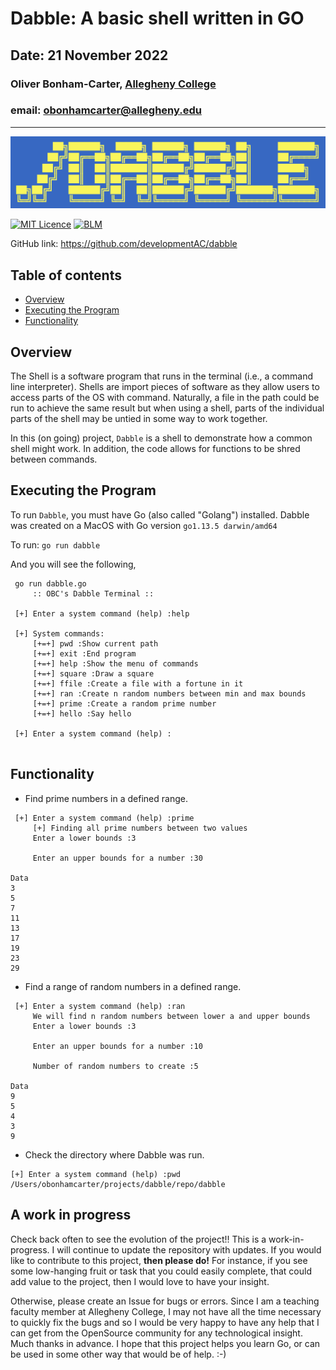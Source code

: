 # Dabble: A basic shell written in GO
## Date: 21 November 2022
### Oliver Bonham-Carter, [Allegheny College](https://allegheny.edu/)
### email: obonhamcarter@allegheny.edu

---
![logo](graphics/dabble_logo.png)

												
[![MIT Licence](https://img.shields.io/bower/l/bootstrap)](https://opensource.org/licenses/MIT)
[![BLM](https://img.shields.io/badge/BlackLivesMatter-yellow)](https://blacklivesmatter.com/)

GitHub link: https://github.com/developmentAC/dabble

## Table of contents

* [Overview](#overview)
* [Executing the Program](#Executing-the-Program)
* [Functionality](#Functionality)

## Overview

The Shell is a software program that runs in the terminal (i.e., a command line interpreter).
Shells are import pieces of software as they allow users to access parts of the
OS with command. Naturally, a file in the path could be run to achieve the same
result but when using a shell, parts of the individual parts of the shell
may be untied in some way to work together.

In this (on going) project, `Dabble` is a shell to demonstrate how a common shell might work. In addition, the code allows for functions to be shred between commands.

## Executing the Program

To run `Dabble`, you must have Go (also called "Golang") installed. Dabble was created on a MacOS with Go version `go1.13.5 darwin/amd64` 

To run: `go run dabble`

And you will see the following,

```
 go run dabble.go 
	 :: OBC's Dabble Terminal ::

 [+] Enter a system command (help) :help

 [+] System commands:
	 [+=+] pwd :Show current path
	 [+=+] exit :End program
	 [+=+] help :Show the menu of commands
	 [+=+] square :Draw a square
	 [+=+] ffile :Create a file with a fortune in it
	 [+=+] ran :Create n random numbers between min and max bounds
	 [+=+] prime :Create a random prime number
	 [+=+] hello :Say hello

 [+] Enter a system command (help) :
 
```

## Functionality

* Find prime numbers in a defined range.

```
 [+] Enter a system command (help) :prime
	 [+] Finding all prime numbers between two values
	 Enter a lower bounds :3

	 Enter an upper bounds for a number :30

Data
3 
5 
7 
11 
13 
17 
19 
23 
29 
```

* Find a range of random numbers in a defined range.

```
 [+] Enter a system command (help) :ran
	 We will find n random numbers between lower a and upper bounds
	 Enter a lower bounds :3

	 Enter an upper bounds for a number :10

	 Number of random numbers to create :5

Data
9
5
4
3
9
```

* Check the directory where Dabble was run.

```
[+] Enter a system command (help) :pwd
/Users/obonhamcarter/projects/dabble/repo/dabble
```

## A work in progress

Check back often to see the evolution of the project!! This is a work-in-progress. I will continue to update the repository with updates. If you would like to contribute to this project, __then please do!__ For instance, if you see some low-hanging fruit or task that you could easily complete, that could add value to the project, then I would love to have your insight.

Otherwise, please create an Issue for bugs or errors. Since I am a teaching faculty member at Allegheny College, I may not have all the time necessary to quickly fix the bugs and so I would be very happy to have any help that I can get from the OpenSource community for any technological insight. Much thanks in advance. I hope that this project helps you learn Go, or can be used in some other way that would be of help. :-)
